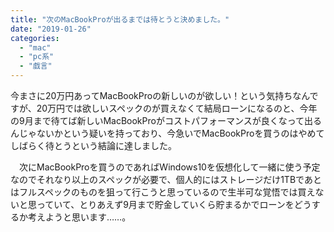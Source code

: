 ```yaml
---
title: "次のMacBookProが出るまでは待とうと決めました。"
date: "2019-01-26"
categories: 
  - "mac"
  - "pc系"
  - "戯言"
---
```


今まさに20万円あってMacBookProの新しいのが欲しい！という気持ちなんですが、20万円では欲しいスペックのが買えなくて結局ローンになるのと、今年の9月まで待てば新しいMacBookProがコストパフォーマンスが良くなって出るんじゃないかという疑いを持っており、今急いでMacBookProを買うのはやめてしばらく待とうという結論に達しました。

　次にMacBookProを買うのであればWindows10を仮想化して一緒に使う予定なのでそれなり以上のスペックが必要で、個人的にはストレージだけ1TBであとはフルスペックのものを狙って行こうと思っているので生半可な覚悟では買えないと思っていて、とりあえず9月まで貯金していくら貯まるかでローンをどうするか考えようと思います……。
